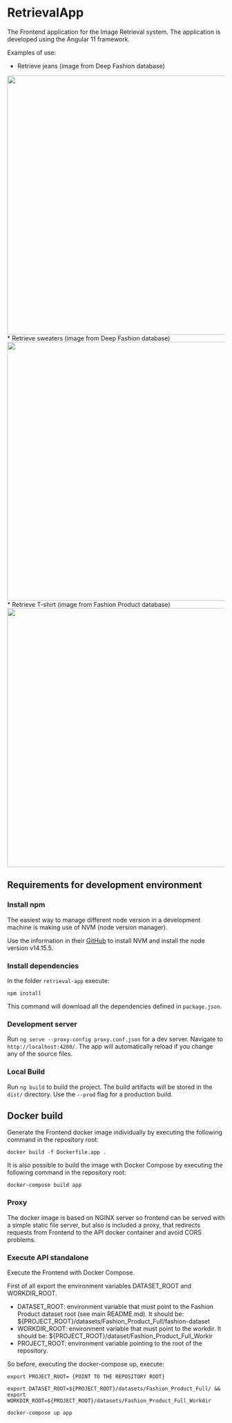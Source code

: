 # RetrievalApp

The Frontend application for the Image Retrieval system. The application is developed using the Angular 11 framework.

Examples of use:

* Retrieve jeans (image from Deep Fashion database)<br>
<img src="../docs/imgs/frontend-example-jeans.gif" width="600"/>
* Retrieve sweaters (image from Deep Fashion database)<br>
  <img src="../docs/imgs/frontend-example-sweater.gif" width="600"/>
* Retrieve T-shirt (image from Fashion Product database)<br>
  <img src="../docs/imgs/frontend-example-t-shirt-product_fashion.gif" width="600"/>

## Requirements for development environment

### Install npm

The easiest way to manage different node version in a development machine is making use of NVM (node version manager).

Use the information in their [GitHub](https://github.com/nvm-sh/nvm#installing-and-updating) to install NVM and install the node version v14.15.5.

### Install dependencies

In the folder `retrieval-app` execute:

```
npm install
```
This command will download all the dependencies defined in `package.json`.

### Development server

Run `ng serve --proxy-config proxy.conf.json` for a dev server. Navigate to `http://localhost:4200/`. The app will automatically reload if you change any of the source files.

### Local Build

Run `ng build` to build the project. The build artifacts will be stored in the `dist/` directory. Use the `--prod` flag for a production build.

## Docker build

Generate the Frontend docker image individually by executing the following command in the repository root:
```
docker build -f Dockerfile.app .
```

It is also possible to build the image with Docker Compose by executing the following command in the repository root:

```
docker-compose build app
```

### Proxy

The docker image is based on NGINX server so frontend can be served with a simple static file server, but also is included a proxy, that redirects requests from Frontend to the API docker container and avoid CORS problems. 

### Execute API standalone

Execute the Frontend with Docker Compose.

First of all export the environment variables DATASET_ROOT and WORKDIR_ROOT.

* DATASET_ROOT: environment variable that must point to the Fashion Product dataset root (see main README.md). It should be: ${PROJECT_ROOT}/datasets/Fashion_Product_Full/fashion-dataset
* WORKDIR_ROOT: environment variable that must point to the workdir. It should be: ${PROJECT_ROOT}/dataset/Fashion_Product_Full_Workir
* PROJECT_ROOT: environment variable pointing to the root of the repository.

So before, executing the docker-compose up, execute:

```
export PROJECT_ROOT= {POINT TO THE REPOSITORY ROOT}

export DATASET_ROOT=${PROJECT_ROOT}/datasets/Fashion_Product_Full/ && export WORKDIR_ROOT=${PROJECT_ROOT}/datasets/Fashion_Product_Full_Workdir

docker-compose up app

```
